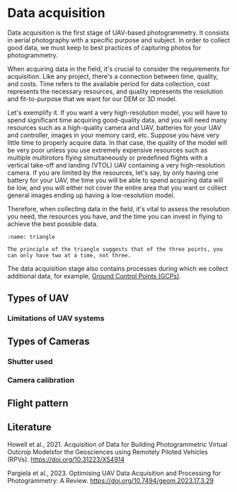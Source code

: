 # Data acquisition
Data acquisition is the first stage of UAV-based photogrammetry. It consists in aerial photography with a specific purpose and subject. In order to collect good data, we must keep to best practices of capturing photos for photogrammetry.

When acquiring data in the field, it's crucial to consider the requirements for acquisition. Like any project, there's a connection between time, quality, and costs. Time refers to the available period for data collection, cost represents the necessary resources, and quality represents the resolution and fit-to-purpose that we want for our DEM or 3D model.

Let's exemplify it. If you want a very high-resolution model, you will have to spend significant time acquiring good-quality data, and you will need many resources such as a high-quality camera and UAV, batteries for your UAV and controller, images in your memory card, etc. Suppose you have very little time to properly acquire data. In that case, the quality of the model will be very poor unless you use extremely expensive resources such as multiple multirotors flying simultaneously or predefined flights with a vertical take-off and landing (VTOL) UAV containing a very high-resolution camera. If you are limited by the resources, let's say, by only having one battery for your UAV, the time you will be able to spend acquiring data will be low, and you will either not cover the entire area that you want or collect general images ending up having a low-resolution model.

Therefore, when collecting data in the field, it's vital to assess the resolution you need, the resources you have, and the time you can invest in flying to achieve the best possible data.

```{figure} assets/triangle.png
:name: triangle

The principle of the triangle suggests that of the three points, you can only have two at a time, not three.
```

The data acquisition stage also contains processes during which we collect additional data, for example, [Ground Control Points (GCPs)](https://unisvalbard.github.io/Geo-SfM/content/lessons/l2/gcps.html).

## Types of UAV





### Limitations of UAV systems

## Types of Cameras

### Shutter used

### Camera calibration

## Flight pattern


## Literature
Howell et al., 2021. Acquisition of Data for Building Photogrammetric Virtual Outcrop Modelsfor the Geosciences using Remotely Piloted Vehicles (RPVs). https://doi.org/10.31223/X54914

Pargiela et al., 2023. Optimising UAV Data Acquisition and Processing for Photogrammetry: A Review. https://doi.org/10.7494/geom.2023.17.3.29







